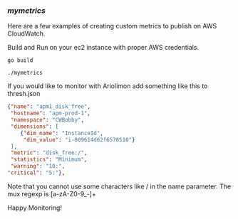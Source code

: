 ### *mymetrics*

Here are a few examples of creating custom metrics to publish on AWS CloudWatch.

Build and Run on your ec2 instance with proper AWS credentials.  

`go build`

`./mymetrics`

If you would like to monitor with Ariolimon add something like this to thresh.json

```json
{"name": "apm1_disk_free",
 "hostname": "apm-prod-1",
 "namespace": "CWBobby",
 "dimensions": [
	{"dim_name": "InstanceId",
	 "dim_value": "i-009614d62f6578510"}
 ],
 "metric": "disk_free:/",
 "statistics": "Minimum",
 "warning": "10:",
"critical": "5:"},
```

Note that you cannot use some characters like / in the name parameter. The mux
regexp is [a-zA-Z0-9_-]+

Happy Monitoring!

